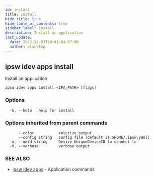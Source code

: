 ```yaml
---
id: install
title: install
hide_title: true
hide_table_of_contents: true
sidebar_label: install
description: Install an application
last_update:
  date: 2022-12-03T18:41:04-07:00
  author: blacktop
---
```

## ipsw idev apps install

Install an application

```
ipsw idev apps install <IPA_PATH> [flags]
```

### Options

```
  -h, --help   help for install
```

### Options inherited from parent commands

```
      --color           colorize output
      --config string   config file (default is $HOME/.ipsw.yaml)
  -u, --udid string     Device UniqueDeviceID to connect to
  -V, --verbose         verbose output
```

### SEE ALSO

* [ipsw idev apps](/docs/cli/ipsw/idev/apps)	 - Application commands

